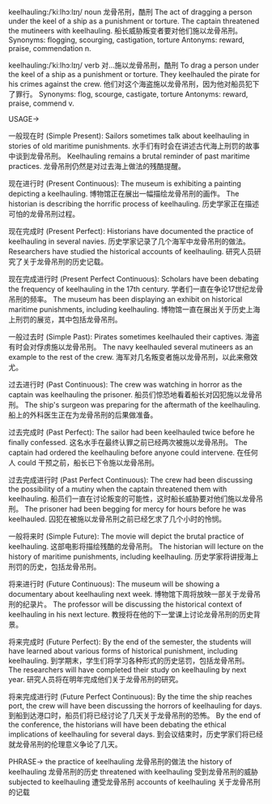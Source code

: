 keelhauling:/ˈkiːlhɔːlɪŋ/
noun
龙骨吊刑，酷刑
The act of dragging a person under the keel of a ship as a punishment or torture.
The captain threatened the mutineers with keelhauling. 船长威胁叛变者要对他们施以龙骨吊刑。
Synonyms:  flogging, scourging, castigation, torture
Antonyms:  reward, praise, commendation
n.

keelhauling:/ˈkiːlhɔːlɪŋ/
verb
对…施以龙骨吊刑，酷刑
To drag a person under the keel of a ship as a punishment or torture.
They keelhauled the pirate for his crimes against the crew. 他们对这个海盗施以龙骨吊刑，因为他对船员犯下了罪行。
Synonyms:  flog, scourge, castigate, torture
Antonyms:  reward, praise, commend
v.



USAGE->

一般现在时 (Simple Present):
Sailors sometimes talk about keelhauling in stories of old maritime punishments.  水手们有时会在讲述古代海上刑罚的故事中谈到龙骨吊刑。
Keelhauling remains a brutal reminder of past maritime practices. 龙骨吊刑仍然是对过去海上做法的残酷提醒。

现在进行时 (Present Continuous):
The museum is exhibiting a painting depicting a keelhauling.  博物馆正在展出一幅描绘龙骨吊刑的画作。
The historian is describing the horrific process of keelhauling. 历史学家正在描述可怕的龙骨吊刑过程。

现在完成时 (Present Perfect):
Historians have documented the practice of keelhauling in several navies.  历史学家记录了几个海军中龙骨吊刑的做法。
Researchers have studied the historical accounts of keelhauling. 研究人员研究了关于龙骨吊刑的历史记载。

现在完成进行时 (Present Perfect Continuous):
Scholars have been debating the frequency of keelhauling in the 17th century.  学者们一直在争论17世纪龙骨吊刑的频率。
The museum has been displaying an exhibit on historical maritime punishments, including keelhauling. 博物馆一直在展出关于历史上海上刑罚的展览，其中包括龙骨吊刑。

一般过去时 (Simple Past):
Pirates sometimes keelhauled their captives.  海盗有时会对俘虏施以龙骨吊刑。
The navy keelhauled several mutineers as an example to the rest of the crew. 海军对几名叛变者施以龙骨吊刑，以此来儆效尤。

过去进行时 (Past Continuous):
The crew was watching in horror as the captain was keelhauling the prisoner.  船员们惊恐地看着船长对囚犯施以龙骨吊刑。
The ship's surgeon was preparing for the aftermath of the keelhauling. 船上的外科医生正在为龙骨吊刑的后果做准备。

过去完成时 (Past Perfect):
The sailor had been keelhauled twice before he finally confessed.  这名水手在最终认罪之前已经两次被施以龙骨吊刑。
The captain had ordered the keelhauling before anyone could intervene. 在任何人 could 干预之前，船长已下令施以龙骨吊刑。

过去完成进行时 (Past Perfect Continuous):
The crew had been discussing the possibility of a mutiny when the captain threatened them with keelhauling. 船员们一直在讨论叛变的可能性，这时船长威胁要对他们施以龙骨吊刑。
The prisoner had been begging for mercy for hours before he was keelhauled. 囚犯在被施以龙骨吊刑之前已经乞求了几个小时的怜悯。

一般将来时 (Simple Future):
The movie will depict the brutal practice of keelhauling.  这部电影将描绘残酷的龙骨吊刑。
The historian will lecture on the history of maritime punishments, including keelhauling.  历史学家将讲授海上刑罚的历史，包括龙骨吊刑。

将来进行时 (Future Continuous):
The museum will be showing a documentary about keelhauling next week.  博物馆下周将放映一部关于龙骨吊刑的纪录片。
The professor will be discussing the historical context of keelhauling in his next lecture. 教授将在他的下一堂课上讨论龙骨吊刑的历史背景。

将来完成时 (Future Perfect):
By the end of the semester, the students will have learned about various forms of historical punishment, including keelhauling. 到学期末，学生们将学习各种形式的历史惩罚，包括龙骨吊刑。
The researchers will have completed their study on keelhauling by next year. 研究人员将在明年完成他们关于龙骨吊刑的研究。

将来完成进行时 (Future Perfect Continuous):
By the time the ship reaches port, the crew will have been discussing the horrors of keelhauling for days. 到船到达港口时，船员们将已经讨论了几天关于龙骨吊刑的恐怖。
By the end of the conference, the historians will have been debating the ethical implications of keelhauling for several days. 到会议结束时，历史学家们将已经就龙骨吊刑的伦理意义争论了几天。


PHRASE->
the practice of keelhauling 龙骨吊刑的做法
the history of keelhauling 龙骨吊刑的历史
threatened with keelhauling 受到龙骨吊刑的威胁
subjected to keelhauling 遭受龙骨吊刑
accounts of keelhauling 关于龙骨吊刑的记载
